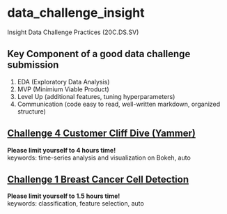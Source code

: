 # data_challenge_insight
Insight Data Challenge Practices (20C.DS.SV)

## Key Component of a good data challenge submission
1. EDA  (Exploratory Data Analysis)  
2. MVP (Minimium Viable Product)  
3. Level Up (additional features, tuning hyperparameters)   
4. Communication (code easy to read, well-written markdown, organized structure)

## [Challenge 4 Customer Cliff Dive (Yammer)](https://er1czz.github.io/data_challenge_insight/4_CustomerCliffDive.html)
**Please limit yourself to 4 hours time!**  
keywords: time-series analysis and visualization on Bokeh, auto

## [Challenge 1 Breast Cancer Cell Detection](https://github.com/er1czz/data_challenge_insight/blob/main/4_CustomerCliffDive.ipynb)
**Please limit yourself to 1.5 hours time!**  
keywords: classification, feature selection, auto
